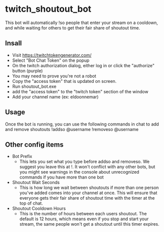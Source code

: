 # twitch_shoutout_bot
This bot will automatically !so people that enter your stream on a cooldown, and while waiting for others to get their fair share of shoutout time.

## Insall
- Visit https://twitchtokengenerator.com/
- Select "Bot Chat Token" on the popup
- On the twitch authorization dialog, either log in or click the "authorize" button (purple)
- You may need to prove you're not a robot
- Copy the "access token" that is updated on screen.
- Run shoutout_bot.exe
- add the "access token" to the "twitch token" section of the window
- Add your channel name (ex: eldoonnemar)

## Usage
Once the bot is running, you can use the following commands in chat to add and remove shoutouts
!addso @username
!removeso @username

## Other config items
- Bot Prefix
  - This lets you set what you type before addso and removeso. We suggest you leave this at !. It won't conflict with any other bots, but you might see warnings in the console about unrecognized commands if you have more than one bot
- Shoutout Wait Seconds
  - This is how long we wait between shoutouts if more than one person you've added comes into your channel at once. This will ensure that everyone gets their fair share of shoutout time with the timer at the top of chat.
- Shoutout Cooldown Hours
  - This is the number of hours between each users shoutout. The default is 12 hours, which means even if you stop and start your stream, the same people won't get a shoutout until this timer expires.
